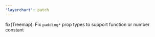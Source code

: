 ```yaml
---
'layerchart': patch
---
```


fix(Treemap): Fix `padding*` prop types to support function or number constant
